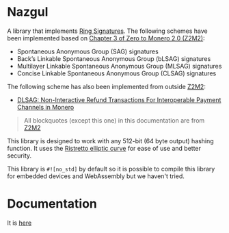 # Nazgul
A library that implements [Ring Signatures](https://en.wikipedia.org/wiki/Ring_signature). The following schemes have been implemented based on [Chapter 3 of Zero to Monero 2.0 (Z2M2)](https://www.getmonero.org/library/Zero-to-Monero-2-0-0.pdf):

 - Spontaneous Anonymous Group (SAG) signatures 
 - Back’s Linkable Spontaneous Anonymous Group (bLSAG) signatures
 - Multilayer Linkable Spontaneous Anonymous Group (MLSAG) signatures
 - Concise Linkable Spontaneous Anonymous Group (CLSAG) signatures

The following scheme has also been implemented from outside [Z2M2](https://www.getmonero.org/library/Zero-to-Monero-2-0-0.pdf):

 - [DLSAG: Non-Interactive Refund Transactions For Interoperable Payment Channels in Monero](https://eprint.iacr.org/2019/595.pdf)

> All blockquotes (except this one) in this documentation are from [Z2M2](https://www.getmonero.org/library/Zero-to-Monero-2-0-0.pdf)

This library is designed to work with any 512-bit (64 byte output) hashing function. It uses the
[Ristretto elliptic curve](https://doc.dalek.rs/curve25519_dalek/ristretto/) for ease of use and better security.

This library is `#![no_std]` by default so it is possible to compile this library for embedded devices and WebAssembly but we haven't tried.

# Documentation

It is [here](https://docs.rs/nazgul/0.1.0/nazgul/)
